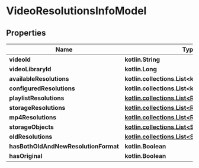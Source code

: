
# VideoResolutionsInfoModel

## Properties
| Name | Type | Description | Notes |
| ------------ | ------------- | ------------- | ------------- |
| **videoId** | **kotlin.String** |  |  [optional] |
| **videoLibraryId** | **kotlin.Long** |  |  [optional] |
| **availableResolutions** | **kotlin.collections.List&lt;kotlin.String&gt;** |  |  [optional] |
| **configuredResolutions** | **kotlin.collections.List&lt;kotlin.String&gt;** |  |  [optional] |
| **playlistResolutions** | [**kotlin.collections.List&lt;ResolutionReference&gt;**](ResolutionReference.md) |  |  [optional] |
| **storageResolutions** | [**kotlin.collections.List&lt;ResolutionReference&gt;**](ResolutionReference.md) |  |  [optional] |
| **mp4Resolutions** | [**kotlin.collections.List&lt;ResolutionReference&gt;**](ResolutionReference.md) |  |  [optional] |
| **storageObjects** | [**kotlin.collections.List&lt;StorageObjectModel&gt;**](StorageObjectModel.md) |  |  [optional] |
| **oldResolutions** | [**kotlin.collections.List&lt;StorageObjectModel&gt;**](StorageObjectModel.md) |  |  [optional] |
| **hasBothOldAndNewResolutionFormat** | **kotlin.Boolean** |  |  [optional] |
| **hasOriginal** | **kotlin.Boolean** |  |  [optional] |




